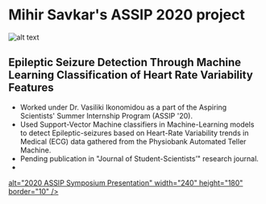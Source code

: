 # Mihir Savkar's ASSIP 2020 project

![alt text](https://4.bp.blogspot.com/-PDGwtAHRG1M/V-5uAaoSxtI/AAAAAAAAJ64/D0sh3XpHOugLG2VcR8WGB_MMJjIrBQUdgCLcB/s1600/Screen%2BShot%2B2016-09-03%2Bat%2B1.25.05%2BPM.png)

## Epileptic Seizure Detection Through Machine Learning Classification of Heart Rate Variability Features

- Worked under Dr. Vasiliki Ikonomidou as a part of the Aspiring Scientists' Summer Internship Program (ASSIP '20).
- Used Support-Vector Machine classifiers in Machine-Learning models to detect Epileptic-seizures based on Heart-Rate Variability trends in Medical (ECG) data gathered from the Physiobank Automated Teller Machine.
- Pending publication in "Journal of Student-Scientists’" research journal.
- <a href="https://www.youtube.com/watch?v=a57z5tnOMuc" target="_blank">
alt="2020 ASSIP Symposium Presentation" width="240" height="180" border="10" /></a>
